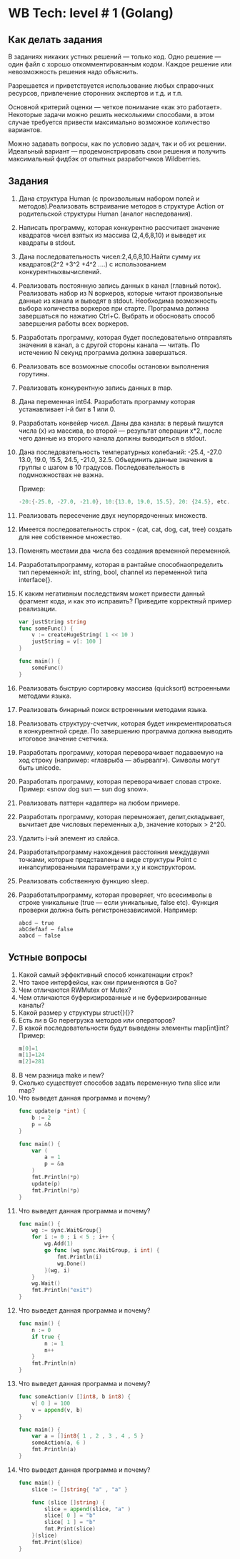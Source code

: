 # WB Tech: level # 1 (Golang)

## Как делать задания

В заданиях никаких устных решений — только код. Одно решение — один файл с
хорошо откомментированным кодом. Каждое решение или невозможность решения
надо объяснить.

Разрешается и приветствуется использование любых справочных ресурсов,
привлечение сторонних экспертов и т.д. и т.п.

Основной критерий оценки — четкое понимание «как это работает». Некоторые задачи
можно решить несколькими способами, в этом случае требуется привести
максимально возможное количество вариантов.

Можно задавать вопросы, как по условию задач, так и об их решении. Идеальный
вариант — продемонстрировать свои решения и получить максимальный фидбэк от
опытных разработчиков Wildberries.

## Задания

1. Дана структура Human (с произвольным набором полей и методов).Реализовать встраивание методов в структуре Action от родительской структуры Human (аналог наследования).
2. Написать программу, которая конкурентно рассчитает значение квадратов чисел взятых из массива (2,4,6,8,10) и выведет их квадраты в stdout.
3. Дана последовательность чисел:2,4,6,8,10.Найти сумму их квадратов(2^2 +3^2 +4^2 ....) с использованием конкурентныхвычислений.
4. Реализовать постоянную запись данных в канал (главный поток). Реализовать набор из N воркеров, которые читают произвольные данные из канала и выводят в stdout. Необходима возможность выбора количества воркеров при старте. Программа должна завершаться по нажатию Ctrl+C. Выбрать и обосновать способ завершения работы всех воркеров.
5. Разработать программу, которая будет последовательно отправлять значения в канал, а с другой стороны канала — читать. По истечению N секунд программа должна завершаться.
6. Реализовать все возможные способы остановки выполнения горутины.
7. Реализовать конкурентную запись данных в map.
8. Дана переменная int64. Разработать программу которая устанавливает i-й бит в 1 или 0.
9. Разработать конвейер чисел. Даны два канала: в первый пишутся числа (x) из массива, во второй — результат операции x*2, после чего данные из второго канала должны выводиться в stdout.
10. Дана последовательность температурных колебаний: -25.4, -27.0 13.0, 19.0, 15.5, 24.5, -21.0, 32.5. Объединить данные значения в группы с шагом в 10 градусов. Последовательность в подмножноствах не важна.

    Пример: 
    ```go
    -20:{-25.0, -27.0, -21.0}, 10:{13.0, 19.0, 15.5}, 20: {24.5}, etc.
    ```
11. Реализовать пересечение двух неупорядоченных множеств.
12. Имеется последовательность строк - (cat, cat, dog, cat, tree) создать для нее собственное множество.
13. Поменять местами два числа без создания временной переменной.
14. Разработатьпрограмму, которая в рантайме способнаопределить тип переменной: int, string, bool, channel из переменной типа interface{}.
15. К каким негативным последствиям может привести данный фрагмент кода, и как это исправить? Приведите корректный пример реализации.
    ```go
    var justString string
    func someFunc() {
        v := createHugeString( 1 << 10 )
        justString = v[: 100 ]
    }

    func main() {
        someFunc()
    }
    ```
16. Реализовать быструю сортировку массива (quicksort) встроенными методами языка.
17. Реализовать бинарный поиск встроенными методами языка.
18. Реализовать структуру-счетчик, которая будет инкрементироваться в конкурентной среде. По завершению программа должна выводить итоговое значение счетчика.
19. Разработать программу, которая переворачивает подаваемую на ход строку (например: «главрыба — абырвалг»). Символы могут быть unicode.
20. Разработать программу, которая переворачивает словав строке.
    Пример: «snow dog sun — sun dog snow».
21. Реализовать паттерн «адаптер» на любом примере.
22. Разработать программу, которая перемножает, делит,складывает, вычитает две числовых переменных a,b, значение которых > 2^20.
23. Удалить i-ый элемент из слайса.
24. Разработатьпрограмму нахождения расстояния междудвумя точками, которые представлены в виде структуры Point с инкапсулированными параметрами x,y и конструктором.
25. Реализовать собственную функцию sleep.
26. Разработатьпрограмму, которая проверяет, что всесимволы в строке
    уникальные (true — если уникальные, false etc). Функция проверки должна быть
    регистронезависимой.
    Например:
    ```
    abcd — true
    abCdefAaf — false
    aabcd — false
    ```

## Устные вопросы

1. Какой самый эффективный способ конкатенации строк?
2. Что такое интерфейсы, как они применяются в Go?
3. Чем отличаются RWMutex от Mutex?
4. Чем отличаются буферизированные и не буферизированные каналы?
5. Какой размер у структуры struct{}{}?
6. Есть ли в Go перегрузка методов или операторов?
7. В какой последовательности будут выведены элементы map[int]int?
   Пример:
   ```go
   m[0]=1
   m[1]=124
   m[2]=281
   ```
8. В чем разница make и new?
9. Сколько существует способов задать переменную типа slice или map?
10. Что выведет данная программа и почему?
    ```go
    func update(p *int) {
        b := 2
        p = &b
    }
    
    func main() {
        var (
            a = 1
            p = &a
        )
        fmt.Println(*p)
        update(p)
        fmt.Println(*p)
    }
    ```
11. Что выведет данная программа и почему?
    ```go
    func main() {
        wg := sync.WaitGroup{}
        for i := 0 ; i < 5 ; i++ {
            wg.Add(1)
            go func (wg sync.WaitGroup, i int) {
                fmt.Println(i)
                wg.Done()
            }(wg, i)
        }
        wg.Wait()
        fmt.Println("exit")
    }
    ```
12. Что выведет данная программа и почему?
    ```go
    func main() {
        n := 0
        if true {
            n := 1
            n++
        }
        fmt.Println(n)
    }
    ```
13. Что выведет данная программа и почему?
    ```go
    func someAction(v []int8, b int8) {
        v[ 0 ] = 100
        v = append(v, b)
    }

    func main() {
        var a = []int8{ 1 , 2 , 3 , 4 , 5 }
        someAction(a, 6 )
        fmt.Println(a)
    }
    ```
14. Что выведет данная программа и почему?
    ```go
    func main() {
        slice := []string{ "a" , "a" }

        func (slice []string) {
            slice = append(slice, "a" )
            slice[ 0 ] = "b"
            slice[ 1 ] = "b"
            fmt.Print(slice)
        }(slice)
        fmt.Print(slice)
    }
    ```

